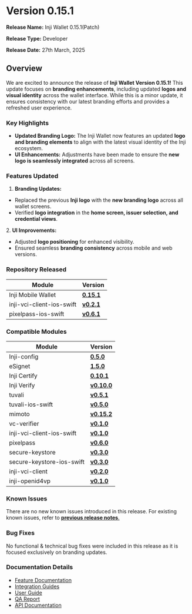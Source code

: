 # Version 0.15.1

**Release Name:** Inji Wallet 0.15.1(Patch)

**Release Type:** Developer

**Release Date:** 27th March, 2025

## **Overview**

We are excited to announce the release of **Inji Wallet Version 0.15.1!** This update focuses on **branding enhancements**, including updated **logos and visual identity** across the wallet interface. While this is a minor update, it ensures consistency with our latest branding efforts and provides a refreshed user experience.

### **Key Highlights**

* **Updated Branding Logo:** The Inji Wallet now features an updated **logo and branding elements** to align with the latest visual identity of the Inji ecosystem.
* **UI Enhancements:** Adjustments have been made to ensure the **new logo is seamlessly integrated** across all screens.

### **Features Updated**

1. **Branding Updates:**

* Replaced the previous **Inji logo** with the **new branding logo** across all wallet screens.
* Verified **logo integration** in the **home screen, issuer selection, and credential views**.

2\. **UI Improvements:**

* Adjusted **logo positioning** for enhanced visibility.
* Ensured seamless **branding consistency** across mobile and web versions.

### **Repository Released**

| Module                    | Version                                                                        |
| ------------------------- | ------------------------------------------------------------------------------ |
| Inji Mobile Wallet        | [**0.15.1**](https://github.com/mosip/inji-wallet/tree/v0.15.1)                |
| inji-vci-client-ios-swift | [**v0.2.1**](https://github.com/mosip/inji-vci-client-ios-swift/tree/v0.2.1)   |
| pixelpass-ios-swift       | [**v0.6.1**](https://github.com/mosip/pixelpass-ios-swift/releases/tag/v0.6.1) |

### **Compatible Modules**

| **Module**                | **Version**                                                                  |
| ------------------------- | ---------------------------------------------------------------------------- |
| Inji-config               | [**0.5.0**](https://github.com/mosip/inji-config/tree/v0.5.0)                |
| eSignet                   | [**1.5.0**](https://github.com/mosip/esignet/tree/v1.5.0)                    |
| Inji Certify              | [**0.10.1**](https://github.com/mosip/inji-certify/tree/v0.10.1)             |
| Inji Verify               | [**v0.10.0**](https://github.com/mosip/inji-verify/tree/v0.10.0)             |
| tuvali                    | [**v0.5.1**](https://github.com/mosip/tuvali/tree/v0.5.1)                    |
| tuvali-ios-swift          | [**v0.5.0**](https://github.com/mosip/tuvali-ios-swift/releases/tag/v0.5.0)  |
| mimoto                    | [**v0.15.2**](https://github.com/mosip/mimoto/tree/v0.15.2)                  |
| vc-verifier               | [**v0.1.0**](https://github.com/mosip/inji-openid4vp-ios-swift/tree/v0.1.0)  |
| inji-vci-client-ios-swift | [**v0.1.0**](https://github.com/mosip/inji-openid4vp/tree/v0.1.0)            |
| pixelpass                 | [**v0.6.0**](https://github.com/mosip/pixelpass/tree/v0.6.0)                 |
| secure-keystore           | [**v0.3.0**](https://github.com/mosip/secure-keystore/tree/v0.3.0)           |
| secure-keystore-ios-swift | [**v0.3.0**](https://github.com/mosip/secure-keystore-ios-swift/tree/v0.3.0) |
| inji-vci-client           | [**v0.2.0**](https://github.com/mosip/inji-vci-client/tree/v0.2.0)           |
| inji-openid4vp            | [**v0.1.0**](https://github.com/mosip/inji-openid4vp/tree/v0.1.0)            |

### **Known Issues**

There are no new known issues introduced in this release. For existing known issues, refer to [**previous release notes**.](https://docs.inji.io/inji-wallet/inji-mobile/versions/version-0.15.0)

### **Bug Fixes**

No functional & technical bug fixes were included in this release as it is focused exclusively on branding updates.

### **Documentation Details**

* [Feature Documentation](https://docs.mosip.io/inji/inji-mobile-wallet/overview/features)
* [Integration Guides](https://docs.mosip.io/inji/inji-mobile-wallet/integration-guide)
* [User Guide](https://docs.mosip.io/inji/inji-mobile-wallet/end-user-guide)
* [QA Report](test-report.md)
* [API Documentation](https://github.com/mosip/mimoto/tree/release-0.15.x/docs/postman-collections)
